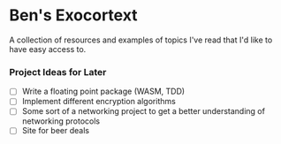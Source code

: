 # Ben's Exocortext

A collection of resources and examples of topics I've read that I'd like to have easy access to.

### Project Ideas for Later
- [ ] Write a floating point package (WASM, TDD)
- [ ] Implement different encryption algorithms
- [ ] Some sort of a networking project to get a better understanding of networking protocols
- [ ] Site for beer deals
